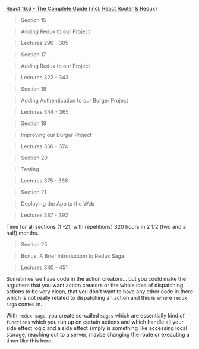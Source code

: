 
[React 16.6 - The Complete Guide (incl. React Router & Redux)](https://www.udemy.com/react-the-complete-guide-incl-redux/)

> Section 15

> Adding Redux to our Project

> Lectures 296 - 305

> Section 17

> Adding Redux to our Project

> Lectures 322 - 343


> Section 18

> Adding Authentication to our Burger Project

> Lectures 344 - 365


> Section 19

> Improving our Burger Project

> Lectures 366 - 374


> Section 20

> Testing 

> Lectures 375 - 386


> Section 21

> Deploying the App to the Web

> Lectures 387 - 392

Time for all sections (1 -21, with repetitions) 
320 hours 
in 2 1/2 (two and a half) months.



> Section 25

> Bonus: A Brief Introduction to Redux Saga

> Lectures 340 - 451

Sometimes we have code in the action creators...
but you could make the argument that you want action creators 
or the whole idea of dispatching actions
to be very clean, that you don't want to have any other code in there 
which is not really related to dispatching
an action and this is where `redux saga` comes in.

With `redux-saga`,
you create so-called `sagas` which are essentially kind of `functions` 
which you run up on certain actions
and which handle all your side effect logic 
and a side effect simply is something like 
accessing local storage, reaching out to a server, 
maybe changing the route or executing a timer like this here.